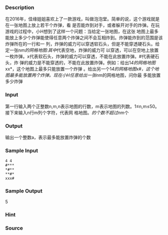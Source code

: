 
### Description

在2016年，佳缘姐姐喜欢上了一款游戏，叫做泡泡堂。简单的说，这个游戏就是在一张地图上放上若干个炸弹，看
是否能炸到对手，或者躲开对手的炸弹。在玩游戏的过程中，小H想到了这样一个问题：当给定一张地图，在这张
地图上最多能放上多少个炸弹能使得任意两个炸弹之间不会互相炸到。炸弹能炸到的范围是该炸弹所在的一行和一
列，炸弹的威力可以穿透软石头，但是不能穿透硬石头。给定一张n*m的网格地图:其中*代表空地，炸弹的威力可
以穿透，可以在空地上放置一枚炸弹。x代表软石头，炸弹的威力可以穿透，不能在此放置炸弹。#代表硬石头，炸
弹的威力是不能穿透的，不能在此放置炸弹。例如：给出1*4的网格地图*xx*，这个地图上最多只能放置一个炸弹
。给出另一个1*4的网格地图*x#*，这个地图最多能放置两个炸弹。现在小H任意给出一张n*m的网格地图，问你最
多能放置多少炸弹

### Input
第一行输入两个正整数n,m,n表示地图的行数，m表示地图的列数。1≤n,m≤50。接下来输入n行m列个字符，代表网
格地图。*的个数不超过n*m个
### Output
输出一个整数a，表示最多能放置炸弹的个数
### Sample Input
```
4 4
#***
*#**
**#*
xxx#
```
### Sample Output
5
### Hint

### Source
